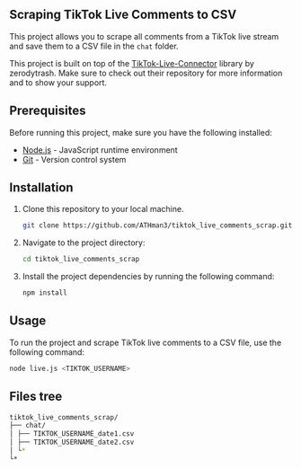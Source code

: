 ## Scraping TikTok Live Comments to CSV

This project allows you to scrape all comments from a TikTok live stream and save them to a CSV file in the `chat` folder.

This project is built on top of the [TikTok-Live-Connector](https://github.com/zerodytrash/TikTok-Live-Connector) library by zerodytrash. Make sure to check out their repository for more information and to show your support.

## Prerequisites

Before running this project, make sure you have the following installed:

- [Node.js](https://nodejs.org) - JavaScript runtime environment
- [Git](https://git-scm.com) - Version control system

## Installation

1. Clone this repository to your local machine.

   ```bash
   git clone https://github.com/ATHman3/tiktok_live_comments_scrap.git
   ```

2. Navigate to the project directory:

   ```bash
   cd tiktok_live_comments_scrap
   ```

3. Install the project dependencies by running the following command:

   ```bash
   npm install
   ```


## Usage

To run the project and scrape TikTok live comments to a CSV file, use the following command:

```bash
node live.js <TIKTOK_USERNAME>
```

## Files tree

```bash
tiktok_live_comments_scrap/
├── chat/
│ ├── TIKTOK_USERNAME_date1.csv
│ ├── TIKTOK_USERNAME_date2.csv
│ └*
└*
